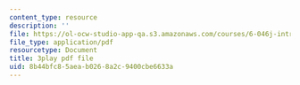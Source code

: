 ```yaml
---
content_type: resource
description: ''
file: https://ol-ocw-studio-app-qa.s3.amazonaws.com/courses/6-046j-introduction-to-algorithms-sma-5503-fall-2005/8b44bfc85aeab0268a2c9400cbe6633a_PYvJmLKhM-Y.pdf
file_type: application/pdf
resourcetype: Document
title: 3play pdf file
uid: 8b44bfc8-5aea-b026-8a2c-9400cbe6633a
---
```

